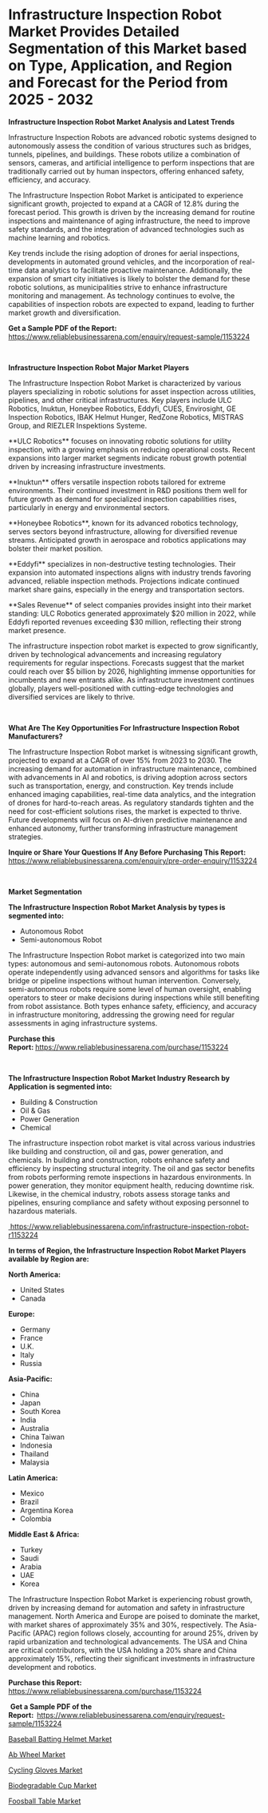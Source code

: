 <p><h1>Infrastructure Inspection Robot Market Provides Detailed Segmentation of this Market based on Type, Application, and Region and Forecast for the Period from 2025 - 2032</h1></p><p><strong>Infrastructure Inspection Robot Market Analysis and Latest Trends</strong></p>
<p><p>Infrastructure Inspection Robots are advanced robotic systems designed to autonomously assess the condition of various structures such as bridges, tunnels, pipelines, and buildings. These robots utilize a combination of sensors, cameras, and artificial intelligence to perform inspections that are traditionally carried out by human inspectors, offering enhanced safety, efficiency, and accuracy.</p><p>The Infrastructure Inspection Robot Market is anticipated to experience significant growth, projected to expand at a CAGR of 12.8% during the forecast period. This growth is driven by the increasing demand for routine inspections and maintenance of aging infrastructure, the need to improve safety standards, and the integration of advanced technologies such as machine learning and robotics. </p><p>Key trends include the rising adoption of drones for aerial inspections, developments in automated ground vehicles, and the incorporation of real-time data analytics to facilitate proactive maintenance. Additionally, the expansion of smart city initiatives is likely to bolster the demand for these robotic solutions, as municipalities strive to enhance infrastructure monitoring and management. As technology continues to evolve, the capabilities of inspection robots are expected to expand, leading to further market growth and diversification.</p></p>
<p><strong>Get a Sample PDF of the Report:&nbsp;</strong> <a href="https://www.reliablebusinessarena.com/enquiry/request-sample/1153224?utm_campaign=2173&utm_medium=2&utm_source=Github&utm_content=ia&utm_term=28022025&utm_id=infrastructure-inspection-robot">https://www.reliablebusinessarena.com/enquiry/request-sample/1153224</a></p>
<p>&nbsp;</p>
<p><strong>Infrastructure Inspection Robot Major Market Players</strong></p>
<p><p>The Infrastructure Inspection Robot Market is characterized by various players specializing in robotic solutions for asset inspection across utilities, pipelines, and other critical infrastructures. Key players include ULC Robotics, Inuktun, Honeybee Robotics, Eddyfi, CUES, Envirosight, GE Inspection Robotics, IBAK Helmut Hunger, RedZone Robotics, MISTRAS Group, and RIEZLER Inspektions Systeme.</p><p>**ULC Robotics** focuses on innovating robotic solutions for utility inspection, with a growing emphasis on reducing operational costs. Recent expansions into larger market segments indicate robust growth potential driven by increasing infrastructure investments.</p><p>**Inuktun** offers versatile inspection robots tailored for extreme environments. Their continued investment in R&D positions them well for future growth as demand for specialized inspection capabilities rises, particularly in energy and environmental sectors.</p><p>**Honeybee Robotics**, known for its advanced robotics technology, serves sectors beyond infrastructure, allowing for diversified revenue streams. Anticipated growth in aerospace and robotics applications may bolster their market position.</p><p>**Eddyfi** specializes in non-destructive testing technologies. Their expansion into automated inspections aligns with industry trends favoring advanced, reliable inspection methods. Projections indicate continued market share gains, especially in the energy and transportation sectors.</p><p>**Sales Revenue** of select companies provides insight into their market standing: ULC Robotics generated approximately $20 million in 2022, while Eddyfi reported revenues exceeding $30 million, reflecting their strong market presence.</p><p>The infrastructure inspection robot market is expected to grow significantly, driven by technological advancements and increasing regulatory requirements for regular inspections. Forecasts suggest that the market could reach over $5 billion by 2026, highlighting immense opportunities for incumbents and new entrants alike. As infrastructure investment continues globally, players well-positioned with cutting-edge technologies and diversified services are likely to thrive.</p></p>
<p>&nbsp;</p>
<p><strong>What Are The Key Opportunities For Infrastructure Inspection Robot Manufacturers?</strong></p>
<p><p>The Infrastructure Inspection Robot market is witnessing significant growth, projected to expand at a CAGR of over 15% from 2023 to 2030. The increasing demand for automation in infrastructure maintenance, combined with advancements in AI and robotics, is driving adoption across sectors such as transportation, energy, and construction. Key trends include enhanced imaging capabilities, real-time data analytics, and the integration of drones for hard-to-reach areas. As regulatory standards tighten and the need for cost-efficient solutions rises, the market is expected to thrive. Future developments will focus on AI-driven predictive maintenance and enhanced autonomy, further transforming infrastructure management strategies.</p></p>
<p><strong>Inquire or Share Your Questions If Any Before Purchasing This Report:</strong> <a href="https://www.reliablebusinessarena.com/enquiry/pre-order-enquiry/1153224?utm_campaign=2173&utm_medium=2&utm_source=Github&utm_content=ia&utm_term=28022025&utm_id=infrastructure-inspection-robot">https://www.reliablebusinessarena.com/enquiry/pre-order-enquiry/1153224</a></p>
<p>&nbsp;</p>
<p><strong>Market Segmentation</strong></p>
<p><strong>The Infrastructure Inspection Robot Market Analysis by types is segmented into:</strong></p>
<p><ul><li>Autonomous Robot</li><li>Semi-autonomous Robot</li></ul></p>
<p><p>The Infrastructure Inspection Robot market is categorized into two main types: autonomous and semi-autonomous robots. Autonomous robots operate independently using advanced sensors and algorithms for tasks like bridge or pipeline inspections without human intervention. Conversely, semi-autonomous robots require some level of human oversight, enabling operators to steer or make decisions during inspections while still benefiting from robot assistance. Both types enhance safety, efficiency, and accuracy in infrastructure monitoring, addressing the growing need for regular assessments in aging infrastructure systems.</p></p>
<p><strong>Purchase this Report:&nbsp;</strong><a href="https://www.reliablebusinessarena.com/purchase/1153224?utm_campaign=2173&utm_medium=2&utm_source=Github&utm_content=ia&utm_term=28022025&utm_id=infrastructure-inspection-robot">https://www.reliablebusinessarena.com/purchase/1153224</a></p>
<p>&nbsp;</p>
<p><strong>The Infrastructure Inspection Robot Market Industry Research by Application is segmented into:</strong></p>
<p><ul><li>Building & Construction</li><li>Oil & Gas</li><li>Power Generation</li><li>Chemical</li></ul></p>
<p><p>The infrastructure inspection robot market is vital across various industries like building and construction, oil and gas, power generation, and chemicals. In building and construction, robots enhance safety and efficiency by inspecting structural integrity. The oil and gas sector benefits from robots performing remote inspections in hazardous environments. In power generation, they monitor equipment health, reducing downtime risk. Likewise, in the chemical industry, robots assess storage tanks and pipelines, ensuring compliance and safety without exposing personnel to hazardous materials.</p></p>
<p><a href="https://www.reliablebusinessarena.com/infrastructure-inspection-robot-r1153224?utm_campaign=2173&utm_medium=2&utm_source=Github&utm_content=ia&utm_term=28022025&utm_id=infrastructure-inspection-robot">&nbsp;https://www.reliablebusinessarena.com/infrastructure-inspection-robot-r1153224</a></p>
<p><strong>In terms of Region, the Infrastructure Inspection Robot Market Players available by Region are:</strong></p>
<p>
    <p> <strong> North America: </strong>
        <ul>
            <li>United States</li>
            <li>Canada</li>
        </ul>
        </p> 
    <p> <strong> Europe: </strong>
        <ul>
            <li>Germany</li>
            <li>France</li>
            <li>U.K.</li>
            <li>Italy</li>
            <li>Russia</li>
        </ul>
        </p> 
    <p> <strong> Asia-Pacific: </strong>
        <ul>
            <li>China</li>
            <li>Japan</li>
            <li>South Korea</li>
            <li>India</li>
            <li>Australia</li>
            <li>China Taiwan</li>
            <li>Indonesia</li>
            <li>Thailand</li>
            <li>Malaysia</li>
        </ul>
        </p> 
    <p> <strong> Latin America: </strong>
        <ul>
            <li>Mexico</li>
            <li>Brazil</li>
            <li>Argentina Korea</li>
            <li>Colombia</li>
        </ul>
        </p> 
    <p> <strong> Middle East & Africa: </strong>
        <ul>
            <li>Turkey</li>
            <li>Saudi</li>
            <li>Arabia</li>
            <li>UAE</li>
            <li>Korea</li>
        </ul>
    </p>
    </p>
<p><p>The Infrastructure Inspection Robot Market is experiencing robust growth, driven by increasing demand for automation and safety in infrastructure management. North America and Europe are poised to dominate the market, with market shares of approximately 35% and 30%, respectively. The Asia-Pacific (APAC) region follows closely, accounting for around 25%, driven by rapid urbanization and technological advancements. The USA and China are critical contributors, with the USA holding a 20% share and China approximately 15%, reflecting their significant investments in infrastructure development and robotics.</p></p>
<p><strong>Purchase this Report: </strong><a href="https://www.reliablebusinessarena.com/purchase/1153224?utm_campaign=2173&utm_medium=2&utm_source=Github&utm_content=ia&utm_term=28022025&utm_id=infrastructure-inspection-robot">https://www.reliablebusinessarena.com/purchase/1153224</a></p>
<p>&nbsp;<strong>Get a Sample PDF of the Report:&nbsp;&nbsp;</strong><a href="https://www.reliablebusinessarena.com/enquiry/request-sample/1153224?utm_campaign=2173&utm_medium=2&utm_source=Github&utm_content=ia&utm_term=28022025&utm_id=infrastructure-inspection-robot">https://www.reliablebusinessarena.com/enquiry/request-sample/1153224</a></p>
<p><strong></strong></p>
<p><p><a href="https://github.com/mriwacraane/Market-Research-Report-List-1/blob/main/baseball-batting-helmet-market.md?utm_campaign=2173&utm_medium=2&utm_source=Github&utm_content=ia&utm_term=28022025&utm_id=infrastructure-inspection-robot">Baseball Batting Helmet Market</a></p><p><a href="https://github.com/denbelnmer50/Market-Research-Report-List-1/blob/main/ab-wheel-market.md?utm_campaign=2173&utm_medium=2&utm_source=Github&utm_content=ia&utm_term=28022025&utm_id=infrastructure-inspection-robot">Ab Wheel Market</a></p><p><a href="https://github.com/krulicfidura/Market-Research-Report-List-1/blob/main/cycling-gloves-market.md?utm_campaign=2173&utm_medium=2&utm_source=Github&utm_content=ia&utm_term=28022025&utm_id=infrastructure-inspection-robot">Cycling Gloves Market</a></p><p><a href="https://github.com/hunanuzmez/Market-Research-Report-List-1/blob/main/biodegradable-cup-market.md?utm_campaign=2173&utm_medium=2&utm_source=Github&utm_content=ia&utm_term=28022025&utm_id=infrastructure-inspection-robot">Biodegradable Cup Market</a></p><p><a href="https://github.com/shewlisapsai/Market-Research-Report-List-1/blob/main/foosball-table-market.md?utm_campaign=2173&utm_medium=2&utm_source=Github&utm_content=ia&utm_term=28022025&utm_id=infrastructure-inspection-robot">Foosball Table Market</a></p></p>